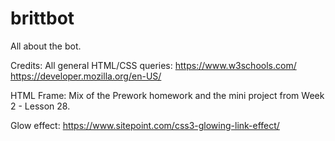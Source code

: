 # brittbot
All about the bot.



Credits: 
All general HTML/CSS queries: 
https://www.w3schools.com/
https://developer.mozilla.org/en-US/

HTML Frame: 
Mix of the Prework homework and the mini project from Week 2 - Lesson 28.

Glow effect: 
https://www.sitepoint.com/css3-glowing-link-effect/

